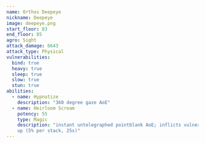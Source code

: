 ```yaml
---
name: Orthos Deepeye
nickname: Deepeye
image: deepeye.png
start_floor: 83
end_floor: 85
agro: Sight
attack_damage: 6643
attack_type: Physical
vulnerabilities:
  bind: true
  heavy: true
  sleep: true
  slow: true
  stun: true
abilities:
  - name: Hypnotize
    description: "360 degree gaze AoE"
  - name: Heirloom Scream
    potency: 55
    type: Magic
    description: "instant untelegraphed pointblank AoE; inflicts vulnerability
    up (5% per stack, 25s)"
---
```

